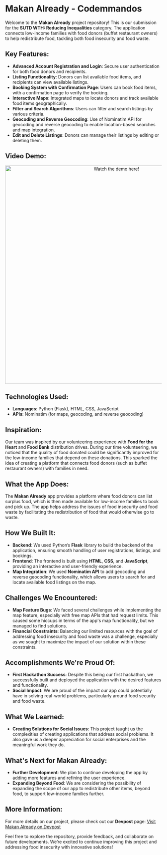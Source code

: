 # Makan Already - Codemmandos

Welcome to the **Makan Already** project repository! This is our submission for the **SUTD WTH: Reducing Inequalities** category. The application connects low-income families with food donors (buffet restaurant owners) to help redistribute food, tackling both food insecurity and food waste. 

## Key Features:
- **Advanced Account Registration and Login**: Secure user authentication for both food donors and recipients.
- **Listing Functionality**: Donors can list available food items, and recipients can view available listings.
- **Booking System with Confirmation Page**: Users can book food items, with a confirmation page to verify the booking.
- **Interactive Maps**: Integrated maps to locate donors and track available food items geographically.
- **Filter and Search Algorithms**: Users can filter and search listings by various criteria.
- **Geocoding and Reverse Geocoding**: Use of Nominatim API for geocoding and reverse geocoding to enable location-based searches and map integration.
- **Edit and Delete Listings**: Donors can manage their listings by editing or deleting them.

## Video Demo:
<p align="center">
  <a href="https://www.youtube.com/watch?v=3jLETHXjJCk" target="_blank">
    <img src="https://img.youtube.com/vi/3jLETHXjJCk/0.jpg" alt="Watch the demo here!" width="700">
  </a>
</p>

## Technologies Used:
- **Languages**: Python (Flask), HTML, CSS, JavaScript
- **APIs**: Nominatim (for maps, geocoding, and reverse geocoding)

## Inspiration:
Our team was inspired by our volunteering experience with **Food for the Heart** and **Food Bank** distribution drives. During our time volunteering, we noticed that the quality of food donated could be significantly improved for the low-income families that depend on these donations. This sparked the idea of creating a platform that connects food donors (such as buffet restaurant owners) with families in need.

## What the App Does:
The **Makan Already** app provides a platform where food donors can list surplus food, which is then made available for low-income families to book and pick up. The app helps address the issues of food insecurity and food waste by facilitating the redistribution of food that would otherwise go to waste.

## How We Built It:
- **Backend**: We used Python’s **Flask** library to build the backend of the application, ensuring smooth handling of user registrations, listings, and bookings.
- **Frontend**: The frontend is built using **HTML**, **CSS**, and **JavaScript**, providing an interactive and user-friendly experience.
- **Map Integration**: We used **Nominatim API** to add geocoding and reverse geocoding functionality, which allows users to search for and locate available food listings on the map.

## Challenges We Encountered:
- **Map Feature Bugs**: We faced several challenges while implementing the map feature, especially with free map APIs that had request limits. This caused some hiccups in terms of the app's map functionality, but we managed to find solutions.
- **Financial Constraints**: Balancing our limited resources with the goal of addressing food insecurity and food waste was a challenge, especially as we sought to maximize the impact of our solution within these constraints.

## Accomplishments We're Proud Of:
- **First Hackathon Success**: Despite this being our first hackathon, we successfully built and deployed the application with the desired features and functionality.
- **Social Impact**: We are proud of the impact our app could potentially have in solving real-world problems, particularly around food security and food waste.

## What We Learned:
- **Creating Solutions for Social Issues**: This project taught us the complexities of creating applications that address social problems. It also gave us a deeper appreciation for social enterprises and the meaningful work they do.

## What's Next for **Makan Already**:
- **Further Development**: We plan to continue developing the app by adding more features and refining the user experience.
- **Expanding Beyond Food**: We are considering the possibility of expanding the scope of our app to redistribute other items, beyond food, to support low-income families further.

## More Information:
For more details on our project, please check out our **Devpost** page:
[Visit Makan Already on Devpost](https://devpost.com/software/makan-already-codemmandos?ref_content=user-portfolio&ref_feature=in_progress)

Feel free to explore the repository, provide feedback, and collaborate on future developments. We’re excited to continue improving this project and addressing food insecurity with innovative solutions!
